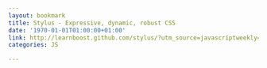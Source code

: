 ```yaml
---
layout: bookmark
title: Stylus - Expressive, dynamic, robust CSS
date: '1970-01-01T01:00:00+01:00'
link: http://learnboost.github.com/stylus/?utm_source=javascriptweekly=email
categories: JS

---
```

